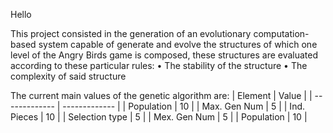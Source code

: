 Hello

This project consisted in the generation of an evolutionary computation-based system capable of generate and evolve the structures of which one level of the Angry Birds game is composed, these structures are evaluated according to these particular rules:
•	The stability of the structure
•	The complexity of said structure

The current main values of the genetic algorithm are:
|    Element    |     Value     |
| ------------- | ------------- |
|   Population    |      10       |
|  Max. Gen Num   |      5        |
|   Ind. Pieces   |      10       |
| Selection type  |      5        |
| Mex. Gen Num  |      5        |
|  Population   |      10       |

